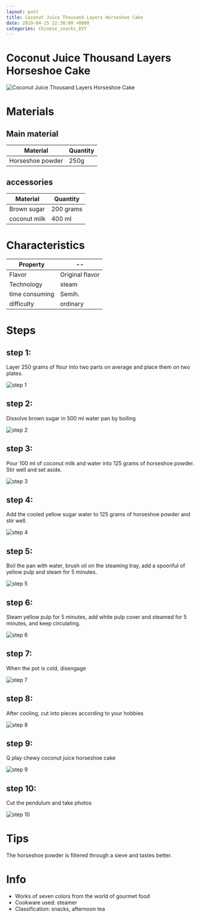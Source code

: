 ```yaml
---
layout: post
title: Coconut Juice Thousand Layers Horseshoe Cake
date: 2019-04-15 22:30:00 +0800
categories: Chinese_snacks_DIY
---
```


# Coconut Juice Thousand Layers Horseshoe Cake

![Coconut Juice Thousand Layers Horseshoe Cake]({{site.baseurl}}/img/446070/446070.jpg)

# Materials


## Main material

Material|Quantity
--|--
Horseshoe powder|250g

## accessories

Material|Quantity
--|--
Brown sugar|200 grams
coconut milk|400 ml

# Characteristics

Property|--
--|--
Flavor|Original flavor
Technology|steam
time consuming|Semih.
difficulty|ordinary

# Steps

## step 1:

Layer 250 grams of flour into two parts on average and place them on two plates.

![step 1]({{site.baseurl}}/img/446070/1.jpg)

## step 2:

Dissolve brown sugar in 500 ml water pan by boiling

![step 2]({{site.baseurl}}/img/446070/2.jpg)

## step 3:

Pour 100 ml of coconut milk and water into 125 grams of horseshoe powder. Stir well and set aside.

![step 3]({{site.baseurl}}/img/446070/3.jpg)

## step 4:

Add the cooled yellow sugar water to 125 grams of horseshoe powder and stir well.

![step 4]({{site.baseurl}}/img/446070/4.jpg)

## step 5:

Boil the pan with water, brush oil on the steaming tray, add a spoonful of yellow pulp and steam for 5 minutes.

![step 5]({{site.baseurl}}/img/446070/5.jpg)

## step 6:

Steam yellow pulp for 5 minutes, add white pulp cover and steamed for 5 minutes, and keep circulating.

![step 6]({{site.baseurl}}/img/446070/6.jpg)

## step 7:

When the pot is cold, disengage

![step 7]({{site.baseurl}}/img/446070/7.jpg)

## step 8:

After cooling, cut into pieces according to your hobbies

![step 8]({{site.baseurl}}/img/446070/8.jpg)

## step 9:

Q play chewy coconut juice horseshoe cake

![step 9]({{site.baseurl}}/img/446070/9.jpg)

## step 10:

Cut the pendulum and take photos

![step 10]({{site.baseurl}}/img/446070/10.jpg)

# Tips

The horseshoe powder is filtered through a sieve and tastes better.

# Info

- Works of seven colors from the world of gourmet food
- Cookware used: steamer
- Classification: snacks, afternoon tea